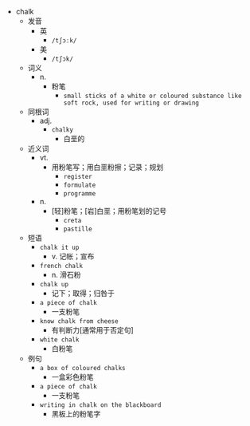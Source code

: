 - chalk
  - 发音
    - 英
      - `/tʃɔːk/`
    - 美
      - `/tʃɔk/`
  - 词义
    - n.
      - 粉笔
        - `small sticks of a white or coloured substance like soft rock, used for writing or drawing`
  - 同根词
    - adj.
      - `chalky`
        - 白垩的
  - 近义词
    - vt.
      - 用粉笔写；用白垩粉擦；记录；规划
        - `register`
        - `formulate`
        - `programme`
    - n.
      - [轻]粉笔；[岩]白垩；用粉笔划的记号
        - `creta`
        - `pastille`
  - 短语
    - `chalk it up`
      - v. 记帐；宣布 
    - `french chalk`
      - n. 滑石粉 
    - `chalk up`
      - 记下；取得；归咎于 
    - `a piece of chalk`
      - 一支粉笔 
    - `know chalk from cheese`
      - 有判断力[通常用于否定句] 
    - `white chalk`
      - 白粉笔 
  - 例句
    - `a box of coloured chalks`
      - 一盒彩色粉笔
    - `a piece of chalk`
      - 一支粉笔
    - `writing in chalk on the blackboard`
      - 黑板上的粉笔字

